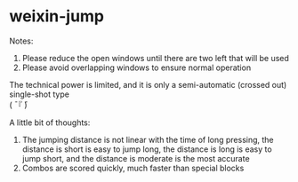 # weixin-jump
Notes:  
1. Please reduce the open windows until there are two left that will be used  
2. Please avoid overlapping windows to ensure normal operation  
  
The technical power is limited, and it is only a semi-automatic (crossed out) single-shot type  
( ̄『 ̄)  
  
A little bit of thoughts:  
1. The jumping distance is not linear with the time of long pressing, the distance is short is easy to jump long, the distance is long is easy to jump short, and the distance is moderate is the most accurate  
2. Combos are scored quickly, much faster than special blocks  
